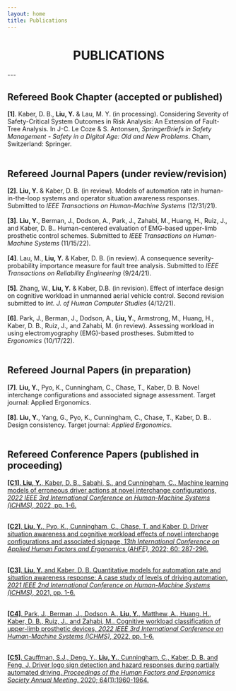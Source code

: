```yaml
---
layout: home
title: Publications
---
```

<h1 align="center">PUBLICATIONS</h1>
<!-- <div align='center'><font size='60'>Projects</font></div> -->
---

<br/>

## Refereed Book Chapter (accepted or published)
<b>[1]</b>. Kaber, D. B., <b>Liu, Y.</b> & Lau, M. Y. (in processing). Considering Severity of Safety-Critical System Outcomes in Risk Analysis: An Extension of Fault-Tree Analysis. In J-C. Le Coze & S. Antonsen, <i>SpringerBriefs in Safety Management - Safety in a Digital Age: Old and New Problems</i>. Cham, Switzerland: Springer.<br/><br/>

## Refereed Journal Papers (under review/revision) 
<b>[2]</b>. <b>Liu, Y.</b> & Kaber, D. B. (in review). Models of automation rate in human-in-the-loop systems and operator situation awareness responses. Submitted to <i>IEEE Transactions on Human-Machine Systems</i> (12/31/21).<br/><br/>
<b>[3]</b>. <b>Liu, Y.</b>, Berman, J., Dodson, A., Park, J., Zahabi, M., Huang, H., Ruiz, J., and Kaber, D. B.. Human-centered evaluation of EMG-based upper-limb prosthetic control schemes. Submitted to <i>IEEE Transactions on Human-Machine Systems</i> (11/15/22).<br/><br/>
<b>[4]</b>. Lau, M., <b>Liu, Y.</b> & Kaber, D. B. (in review). A consequence severity-probability importance measure for fault tree analysis. Submitted to <i>IEEE Transactions on Reliability Engineering</i> (9/24/21). <br/><br/>
<b>[5]</b>. Zhang, W., <b>Liu, Y.</b>  & Kaber, D.B. (in revision). Effect of interface design on cognitive workload in unmanned aerial vehicle control. Second revision submitted to <i>Int. J. of Human Computer Studies</i> (4/12/21).<br/><br/>
<b>[6]</b>. Park, J., Berman, J., Dodson, A., <b>Liu, Y.</b>, Armstrong, M., Huang, H., Kaber, D. B., Ruiz, J., and Zahabi, M. (in review). Assessing workload in using electromyography (EMG)-based prostheses. Submitted to <i>Ergonomics</i> (10/17/22).<br/><br/>


## Refereed Journal Papers (in preparation) 

<b>[7]</b>. <b>Liu, Y.</b>, Pyo, K., Cunningham, C., Chase, T., Kaber, D. B. Novel interchange configurations and associated signage assessment. Target journal: Applied Ergonomics.<br/><br/>
<b>[8]</b>. <b>Liu, Y.</b>, Yang, G., Pyo, K., Cunningham, C., Chase, T., Kaber, D. B.. Design consistency. Target journal: <i>Applied Ergonomics</i>.<br/><br/>

## Refereed Conference Papers (published in proceeding)
<a href="https://ieeexplore.ieee.org/document/9980657" target="_blank"><b>[C1]</b>. <b>Liu, Y.</b>, Kaber, D. B., Sabahi, S., and Cunningham, C.. Machine learning models of erroneous driver actions at novel interchange configurations, <i>2022 IEEE 3rd International Conference on Human-Machine Systems (ICHMS)</i>, 2022, pp. 1-6. </a><br/><br/>

<a href="https://openaccess.cms-conferences.org/#/publications/book/978-1-958651-36-0/article/978-1-958651-36-0_32" target="_blank"><b>[C2]</b>. <b>Liu, Y.</b>, Pyo, K., Cunningham, C., Chase, T. and Kaber, D. Driver situation awareness and cognitive workload effects of novel interchange configurations and associated signage, <i>13th International Conference on Applied Human Factors and Ergonomics (AHFE)</i>, 2022; 60: 287-296. </a><br/><br/>

<a href="https://ieeexplore.ieee.org/document/9582630" target="_blank"><b>[C3]</b>. <b>Liu, Y.</b> and Kaber, D. B. Quantitative models for automation rate and situation awareness response: A case study of levels of driving automation, <i>2021 IEEE 2nd International Conference on Human-Machine Systems (ICHMS)</i>, 2021, pp. 1-6.</a><br/><br/>

<a href="https://ieeexplore.ieee.org/document/9980676" target="_blank"><b>[C4]</b>. Park, J., Berman, J., Dodson, A., <b>Liu, Y.</b>, Matthew, A., Huang, H., Kaber, D. B., Ruiz, J., and Zahabi, M.. Cognitive workload classification of upper-limb prosthetic devices, <i>2022 IEEE 3rd International Conference on Human-Machine Systems (ICHMS)</i>, 2022, pp. 1-6. </a><br/><br/>

<a href="https://journals.sagepub.com/doi/10.1177/1071181320641472" target="_blank"><b>[C5]</b>. Cauffman, S.J., Deng, Y., <b>Liu, Y.</b>, Cunningham, C., Kaber, D. B. and Feng, J. Driver logo sign detection and hazard responses during partially automated driving. <i>Proceedings of the Human Factors and Ergonomics Society Annual Meeting</i>. 2020; 64(1):1960-1964.</a>

